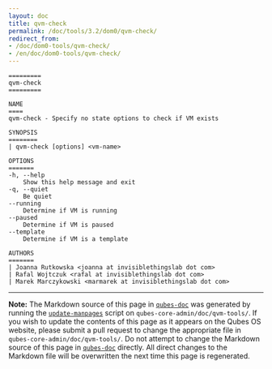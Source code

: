 ```yaml
---
layout: doc
title: qvm-check
permalink: /doc/tools/3.2/dom0/qvm-check/
redirect_from:
- /doc/dom0-tools/qvm-check/
- /en/doc/dom0-tools/qvm-check/
---
```


```
=========
qvm-check
=========

NAME
====
qvm-check - Specify no state options to check if VM exists

SYNOPSIS
========
| qvm-check [options] <vm-name>

OPTIONS
=======
-h, --help
    Show this help message and exit
-q, --quiet
    Be quiet
--running
    Determine if VM is running
--paused
    Determine if VM is paused
--template
    Determine if VM is a template

AUTHORS
=======
| Joanna Rutkowska <joanna at invisiblethingslab dot com>
| Rafal Wojtczuk <rafal at invisiblethingslab dot com>
| Marek Marczykowski <marmarek at invisiblethingslab dot com>
```

-----

**Note:** The Markdown source of this page in [`qubes-doc`] was generated by
running the [`update-manpages`] script on `qubes-core-admin/doc/qvm-tools/`.
If you wish to update the contents of this page as it appears on the Qubes OS
website, please submit a pull request to change the appropriate file in
`qubes-core-admin/doc/qvm-tools/`. Do not attempt to change the Markdown source
of this page in [`qubes-doc`] directly. All direct changes to the Markdown file will be
overwritten the next time this page is regenerated.

[`qubes-doc`]: https://github.com/QubesOS/qubes-doc/
[`update-manpages`]: https://github.com/QubesOS/qubesos.github.io/blob/master/_utils/update-manpages


